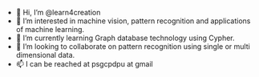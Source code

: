 - 👋 Hi, I’m @learn4creation
- 👀 I’m interested in machine vision, pattern recognition and applications of machine learning.
- 🌱 I’m currently learning Graph database technology using Cypher.
- 💞️ I’m looking to collaborate on pattern recognition using single or multi dimensional data.
- 📫 I can be reached at psgcpdpu at gmail 

<!---
learn4creation/learn4creation is a ✨ special ✨ repository because its `README.md` (this file) appears on your GitHub profile.
You can click the Preview link to take a look at your changes.
--->
